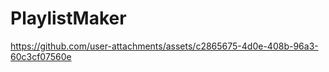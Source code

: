 ﻿# PlaylistMaker


https://github.com/user-attachments/assets/c2865675-4d0e-408b-96a3-60c3cf07560e


